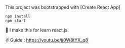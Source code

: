 This project was bootstrapped with [Create React App]

```
npm install
npm start
```
📕 I make this for learn react.js. 

✌ Guide : https://youtu.be/jj0W8tYX_q8
